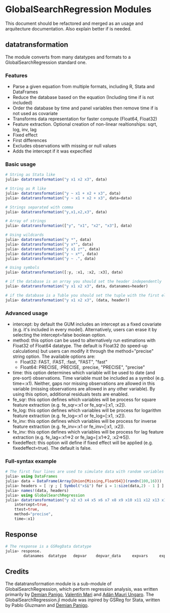 # GlobalSearchRegression Modules

This document should be refactored and merged as an usage and arquitecture documentation. Also explain better if is needed.

## datatransformation
The module converts from many datatypes and formats to a GlobalSearchRegression standard one.

### Features
- Parse a given equation from multiple formats, including R, Stata and DataFrames
- Reduce the database based on the equation (Including time if is not included)
- Order the database by time and panel variables then remove time if is not used as covariate
- Transforms data representation for faster compute (Float64, Float32)
- Feature extraction. Optional creation of non-linear realtionships: sqrt, log, inv, lag
- Fixed effect
- First differences
- Excludes observations with missing or null values
- Adds the intercept if it was expecified

### Basic usage

```julia
# String as Stata like
julia> datatransformation("y x1 x2 x3", data)

# String as R like
julia> datatransformation("y ~ x1 + x2 + x3", data)
julia> datatransformation("y ~ x1 + x2 + x3", data=data)

# Strings separated with comma
julia> datatransformation("y,x1,x2,x3", data)

# Array of strings
julia> datatransformation(["y", "x1", "x2", "x3"], data)

# Using wildcards
julia> datatransformation("y *", data)
julia> datatransformation("y x*", data)
julia> datatransformation("y x1 z*", data)
julia> datatransformation("y ~ x*", data)
julia> datatransformation("y ~ .", data)

# Using symbols
julia> datatransformation([:y, :x1, :x2, :x3], data)

# if the database is an array you should set the header independently
julia> datatransformation("y x1 x2 x3", data, datanames=header)

# if the database is a Tuble you should set the tuple with the first element as the data and the second element as the header
julia> datatransformation("y x1 x2 x3", (data, header))
```

### Advanced usage
* intercept: by default the GUM includes an intercept as a fixed covariate (e.g. it's included in every model). Alternatively, users can erase it by selecting the intercept=false boolean option.
* method: this option can be used to alternatively run estimations with Float32 of Float64 datatype. The default is Float32 (to speed-up calculations) but users can modify it through the method="precise" string option. The available options are:
    - Float32: FAST, :FAST, :fast, "FAST", "fast"
    - Float64: PRECISE, :PRECISE, :precise, "PRECISE", "precise"
* time: this option determines which variable will be used to date (and pre-sort) observations. Time variable must be included as a symbol (e.g. time=:x1). Neither, gaps nor missing observations are allowed in this variable (missing observations are allowed in any other variable). By using this option, additional residuals tests are enabled.
* fe_sqr: this option defines which variables will be process for square feature extraction (e.g. fe_sqr=:x1 or fe_sqr=[:x1, :x2]).
* fe_log: this option defines which variables will be process for logarithm feature extraction (e.g. fe_log=:x1 or fe_log=[:x1, :x2]).
* fe_inv: this option defines which variables will be process for inverse feature extraction (e.g. fe_inv=:x1 or fe_inv=[:x1, :x2]).
* fe_inv: this option defines which variables will be process for lag feature extraction (e.g. fe_lag=:x1=>2 or fe_lag=[:x1=>2, :x2=>5]).
* fixedeffect: this option will define if fixed effect will be applied (e.g. fixedeffect=true). The default is false.

### Full-syntax example

```julia
# The first four lines are used to simulate data with random variables
julia> using DataFrames
julia> data = DataFrame(Array{Union{Missing,Float64}}(randn(100,16)))
julia> headers = [ :y ; [ Symbol("x$i") for i = 1:size(data,2) - 1 ] ]
julia> names!(data, headers)
julia> using GlobalSearchRegression
julia> datatransformation("y x2 x3 x4 x5 x6 x7 x8 x9 x10 x11 x12 x13 x14 x15", data, 
    intercept=true, 
    ttest=true, 
    method="precise", 
    time=:x1)
```

## Response

```julia
# The response is a GSRegData datatype
julia> response.
        datanames  datatype   depvar    depvar_data     expvars     expvars_data    intercept  nobs       time
```

## Credits
The datatransformation module is a sub-module of GlobalSearchRegression, which perform regression analysis, was written primarily by [Demian Panigo](https://github.com/dpanigo/), [Valentín Mari](https://github.com/vmari/) and [Adán Mauri Ungaro](https://github.com/adanmauri/). The GlobalSearchRegression.jl module was inpired by GSReg for Stata, written by Pablo Gluzmann and [Demian Panigo](https://github.com/dpanigo/).

